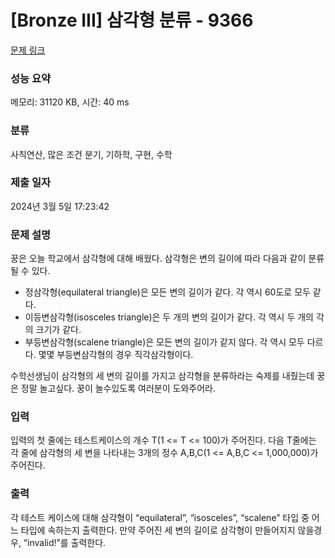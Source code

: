 # [Bronze III] 삼각형 분류 - 9366 

[문제 링크](https://www.acmicpc.net/problem/9366) 

### 성능 요약

메모리: 31120 KB, 시간: 40 ms

### 분류

사칙연산, 많은 조건 분기, 기하학, 구현, 수학

### 제출 일자

2024년 3월 5일 17:23:42

### 문제 설명

<p>꿍은 오늘 학교에서 삼각형에 대해 배웠다. 삼각형은 변의 길이에 따라 다음과 같이 분류될 수 있다.</p>

<ul>
	<li>정삼각형(equilateral triangle)은 모든 변의 길이가 같다. 각 역시 60도로 모두 같다.</li>
	<li>이등변삼각형(isosceles triangle)은 두 개의 변의 길이가 같다. 각 역시 두 개의 각의 크기가 같다.</li>
	<li>부등변삼각형(scalene triangle)은 모든 변의 길이가 같지 않다. 각 역시 모두 다르다. 몇몇 부등변삼각형의 경우 직각삼각형이다.</li>
</ul>

<p>수학선생님이 삼각형의 세 변의 길이를 가지고 삼각형을 분류하라는 숙제를 내줬는데 꿍은 정말 놀고싶다. 꿍이 놀수있도록 여러분이 도와주어라.</p>

### 입력 

 <p>입력의 첫 줄에는 테스트케이스의 개수 T(1 <= T <= 100)가 주어진다. 다음 T줄에는 각 줄에 삼각형의 세 변을 나타내는 3개의 정수 A,B,C(1 <= A,B,C <= 1,000,000)가 주어진다.</p>

### 출력 

 <p>각 테스트 케이스에 대해 삼각형이 “equilateral”, “isosceles”, “scalene” 타입 중 어느 타입에 속하는지 출력한다. 만약 주어진 세 변의 길이로 삼각형이 만들어지지 않을경우, “invalid!”를 출력한다.</p>

